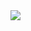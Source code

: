 
<img src ="https://github-readme-stats.vercel.app/api?username=A2U8C&theme=codeSTACKr&show_icons=true"/> 

